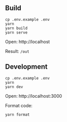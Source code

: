 ## Build

```
cp .env.example .env
yarn
yarn build
yarn serve
```

Open: http://localhost

Result: `/out`

## Development

```
cp .env.example .env
yarn
yarn dev
```

Open: http://localhost:3000

Format code:

```
yarn format
```
